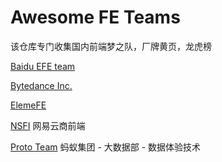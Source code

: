 # Awesome FE Teams

该仓库专门收集国内前端梦之队，厂牌黄页，龙虎榜

[Baidu EFE team](https://github.com/ecomfe)

[Bytedance Inc.](https://github.com/bytedance)

[ElemeFE](https://github.com/ElemeFE)

[NSFI](https://github.com/NSFI) 网易云商前端

[Proto Team](https://github.com/ProtoTeam) 蚂蚁集团 - 大数据部 - 数据体验技术
